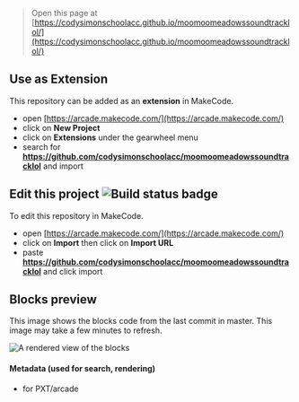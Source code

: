  


> Open this page at [https://codysimonschoolacc.github.io/moomoomeadowssoundtracklol/](https://codysimonschoolacc.github.io/moomoomeadowssoundtracklol/)

## Use as Extension

This repository can be added as an **extension** in MakeCode.

* open [https://arcade.makecode.com/](https://arcade.makecode.com/)
* click on **New Project**
* click on **Extensions** under the gearwheel menu
* search for **https://github.com/codysimonschoolacc/moomoomeadowssoundtracklol** and import

## Edit this project ![Build status badge](https://github.com/codysimonschoolacc/moomoomeadowssoundtracklol/workflows/MakeCode/badge.svg)

To edit this repository in MakeCode.

* open [https://arcade.makecode.com/](https://arcade.makecode.com/)
* click on **Import** then click on **Import URL**
* paste **https://github.com/codysimonschoolacc/moomoomeadowssoundtracklol** and click import

## Blocks preview

This image shows the blocks code from the last commit in master.
This image may take a few minutes to refresh.

![A rendered view of the blocks](https://github.com/codysimonschoolacc/moomoomeadowssoundtracklol/raw/master/.github/makecode/blocks.png)

#### Metadata (used for search, rendering)

* for PXT/arcade
<script src="https://makecode.com/gh-pages-embed.js"></script><script>makeCodeRender("{{ site.makecode.home_url }}", "{{ site.github.owner_name }}/{{ site.github.repository_name }}");</script>
